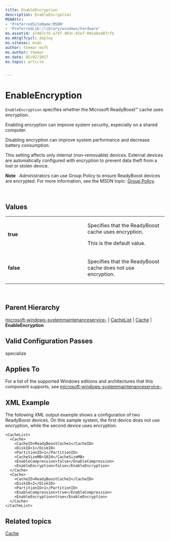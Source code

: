 ```yaml
---
title: EnableEncryption
description: EnableEncryption
MSHAttr:
- 'PreferredSiteName:MSDN'
- 'PreferredLib:/library/windows/hardware'
ms.assetid: a7467cfb-a75f-403c-82e7-001abe487cfb
ms.mktglfcycl: deploy
ms.sitesec: msdn
author: themar-msft
ms.author: themar
ms.date: 05/02/2017
ms.topic: article


---
```


# EnableEncryption


`EnableEncryption` specifies whether the Microsoft ReadyBoost™ cache uses encryption.

Enabling encryption can improve system security, especially on a shared computer.

Disabling encryption can improve system performance and decrease battery consumption.

This setting affects only internal (non-removable) devices. External devices are automatically configured with encryption to prevent data theft from a lost or stolen device.

**Note**  
Administrators can use Group Policy to ensure ReadyBoost devices are encrypted. For more information, see the MSDN topic: [Group Policy](http://go.microsoft.com/fwlink/?LinkId=143404).

 

## Values


<table>
<colgroup>
<col width="50%" />
<col width="50%" />
</colgroup>
<tbody>
<tr class="odd">
<td><p><strong>true</strong></p></td>
<td><p>Specifies that the ReadyBoost cache uses encryption.</p>
<p>This is the default value.</p></td>
</tr>
<tr class="even">
<td><p><strong>false</strong></p></td>
<td><p>Specifies that the ReadyBoost cache does not use encryption.</p></td>
</tr>
</tbody>
</table>

 

## Parent Hierarchy


[microsoft-windows-systemmaintenanceservice-](microsoft-windows-systemmaintenanceservice.md) | [CacheList](microsoft-windows-systemmaintenanceservice-cachelist.md) | [Cache](microsoft-windows-systemmaintenanceservice-cachelist-cache.md) | **EnableEncryption**

## Valid Configuration Passes


specialize

## Applies To


For a list of the supported Windows editions and architectures that this component supports, see [microsoft-windows-systemmaintenanceservice-](microsoft-windows-systemmaintenanceservice.md).

## XML Example


The following XML output example shows a configuration of two ReadyBoost devices. On this sample system, the first device does not use encryption, while the second device uses encryption.

```
<CacheList>
  <Cache>
    <CacheID>ReadyBoostCache1</CacheID>
    <DiskID>1</DiskID>
    <PartitionID>1</PartitionID>
    <CacheSizeMB>1024</CacheSizeMB>
    <EnableCompression>false</EnableCompression>
    <EnableEncryption>false</EnableEncryption>
  </Cache>
  <Cache>
    <CacheID>ReadyBoostCache2</CacheID>
    <DiskID>2</DiskID>
    <PartitionID>1</PartitionID>
    <EnableCompression>true</EnableCompression>
    <EnableEncryption>true</EnableEncryption>
  </Cache>
</CacheList>
```

## Related topics


[Cache](microsoft-windows-systemmaintenanceservice-cachelist-cache.md)

 

 







